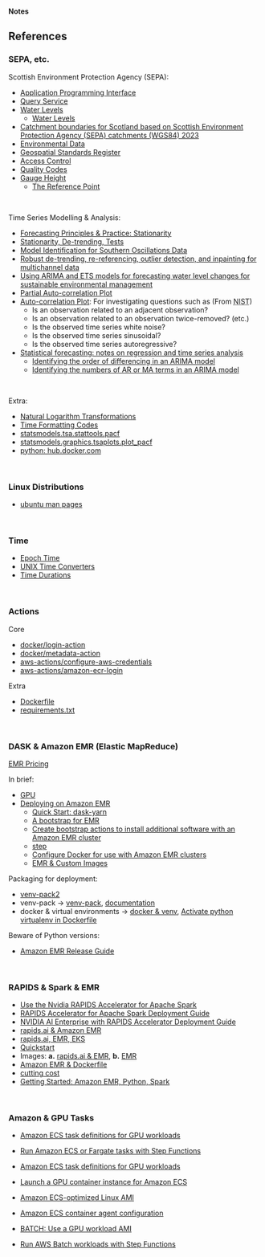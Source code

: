 <br>

<b>Notes</b>


## References

### SEPA, etc.

Scottish Environment Protection Agency (SEPA):
* [Application Programming Interface](https://timeseriesdoc.sepa.org.uk/api-documentation/)
* [Query Service](https://timeseries.sepa.org.uk/KiWIS/KiWIS?datasource=0&service=kisters&type=queryServices&request=getrequestinfo)
* [Water Levels](https://www.sepa.org.uk/environment/water/water-levels/)
  * [Water Levels](https://waterlevels.sepa.org.uk/)
* [Catchment boundaries for Scotland based on Scottish Environment Protection Agency (SEPA) catchments (WGS84) 2023](https://data.cefas.co.uk/view/21970)
* [Environmental Data](https://www.sepa.org.uk/environment/environmental-data/)
* [Geospatial Standards Register](https://www.gov.uk/government/publications/uk-geospatial-data-standards-register/national-geospatial-data-standards-register)
* [Access Control](https://timeseriesdoc.sepa.org.uk/api-documentation/before-you-start/what-controls-there-are-on-access/)
* [Quality Codes](https://timeseriesdoc.sepa.org.uk/api-documentation/before-you-start/how-data-validity-may-change/)
* [Gauge Height](https://waterdata.usgs.gov/blog/gage_height/)
  * [The Reference Point](https://www.usgs.gov/media/images/gage-datum-reference-point)

<br>

Time Series Modelling & Analysis:
* [Forecasting Principles & Practice: Stationarity](https://otexts.com/fpp2/stationarity.html)
* [Stationarity, De-trending, Tests](https://www.statsmodels.org/dev/examples/notebooks/generated/stationarity_detrending_adf_kpss.html)
* [Model Identification for Southern Oscillations Data](https://www.itl.nist.gov/div898/handbook/pmc/section4/pmc4461.htm)
* [Robust de-trending, re-referencing, outlier detection, and inpainting for multichannel data](https://pmc.ncbi.nlm.nih.gov/articles/PMC5915520/)
* [Using ARIMA and ETS models for forecasting water level changes for sustainable environmental management](https://www.nature.com/articles/s41598-024-73405-9)
* [Partial Auto-correlation Plot](https://www.itl.nist.gov/div898/handbook/pmc/section4/pmc4463.htm)
* [Auto-correlation Plot](https://www.itl.nist.gov/div898/handbook/eda/section3/autocopl.htm): For investigating questions such as (From <abbr title="National Institute of Standards and Technology">NIST</abbr>)
  * Is an observation related to an adjacent observation?
  * Is an observation related to an observation twice-removed? (etc.)
  * Is the observed time series white noise?
  * Is the observed time series sinusoidal?
  * Is the observed time series autoregressive?
* [Statistical forecasting: notes on regression and time series analysis](https://people.duke.edu/~rnau/411home.htm)
  * [Identifying the order of differencing in an ARIMA model](https://people.duke.edu/~rnau/411arim2.htm)
  * [Identifying the numbers of AR or MA terms in an ARIMA model](https://people.duke.edu/~rnau/411arim3.htm)

<br>

Extra:
* [Natural Logarithm Transformations](https://www.bridgetext.com/log-transforming-time-series-data-in-r)
* [Time Formatting Codes](https://docs.python.org/3/library/datetime.html#strftime-and-strptime-format-codes)
* [statsmodels.tsa.stattools.pacf](https://www.statsmodels.org/dev/generated/statsmodels.tsa.stattools.pacf.html)
* [statsmodels.graphics.tsaplots.plot_pacf](https://www.statsmodels.org/dev/generated/statsmodels.graphics.tsaplots.plot_pacf.html)
* [python: hub.docker.com](https://hub.docker.com/_/python/)

<br>

### Linux Distributions

* [ubuntu man pages](https://manpages.ubuntu.com/manpages/trusty/man1/)

<br>

### Time

* [Epoch Time](https://unixtime.org)
* [UNIX Time Converters](https://time.is/Unix_time_converter)
* [Time Durations](https://en.wikipedia.org/wiki/ISO_8601#Durations)

<br>

### Actions

Core
* [docker/login-action](https://github.com/docker/login-action/releases)
* [docker/metadata-action](https://github.com/docker/metadata-action/releases)
* [aws-actions/configure-aws-credentials](https://github.com/aws-actions/configure-aws-credentials/releases)
* [aws-actions/amazon-ecr-login](https://github.com/aws-actions/amazon-ecr-login/releases)

Extra
* [Dockerfile](https://docs.docker.com/reference/dockerfile/)
* [requirements.txt](https://pip.pypa.io/en/stable/reference/requirements-file-format/)

<br>

### DASK & Amazon EMR (Elastic MapReduce)

[EMR Pricing](https://aws.amazon.com/emr/pricing/)

In brief:
* [GPU](https://docs.dask.org/en/stable/gpu.html)
* [Deploying on Amazon EMR](https://yarn.dask.org/en/latest/aws-emr.html)
  * [Quick Start: dask-yarn](https://yarn.dask.org/en/latest/quickstart.html)
  * [A bootstrap for EMR](https://github.com/dask/dask-yarn/blob/main/deployment_resources/aws-emr/bootstrap-dask)
  * [Create bootstrap actions to install additional software with an Amazon EMR cluster](https://docs.aws.amazon.com/emr/latest/ManagementGuide/emr-plan-bootstrap.html)
  * [step](https://docs.aws.amazon.com/emr/latest/ReleaseGuide/emr-spark-submit-step.html)
  * [Configure Docker for use with Amazon EMR clusters](https://docs.aws.amazon.com/emr/latest/ManagementGuide/emr-plan-docker.html)
  * [EMR & Custom Images](https://docs.aws.amazon.com/emr/latest/EMR-on-EKS-DevelopmentGuide/docker-custom-images-steps.html)

Packaging for deployment:
* [venv-pack2](https://pypi.org/project/venv-pack2/)
* venv-pack &rarr; [venv-pack](https://pypi.org/project/venv-pack/), [documentation](https://jcristharif.com/venv-pack/)
* docker & virtual environments &rarr; [docker & venv](https://coderivers.org/blog/docker-with-python-venv/), [Activate python virtualenv in Dockerfile](https://bobcares.com/blog/activate-python-virtualenv-in-dockerfile/)

Beware of Python versions:
* [Amazon EMR Release Guide](https://docs.aws.amazon.com/emr/latest/ReleaseGuide/emr-780-release.html)

<br>

### RAPIDS & Spark & EMR

* [Use the Nvidia RAPIDS Accelerator for Apache Spark](https://docs.aws.amazon.com/emr/latest/ReleaseGuide/emr-spark-rapids.html)
* [RAPIDS Accelerator for Apache Spark Deployment Guide](https://docs.nvidia.com/ai-enterprise/deployment/spark-rapids-accelerator/latest/emr.html)
* [NVIDIA AI Enterprise with RAPIDS Accelerator Deployment Guide](https://docs.nvidia.com/ai-enterprise/deployment/spark-rapids-accelerator/latest/index.html)
* [rapids.ai & Amazon EMR](https://docs.nvidia.com/ai-enterprise/deployment/spark-rapids-accelerator/latest/emr.html)
* [rapids.ai, EMR, EKS](https://aws.amazon.com/blogs/containers/run-spark-rapids-ml-workloads-with-gpus-on-amazon-emr-on-eks/)
* [Quickstart](https://docs.nvidia.com/spark-rapids/user-guide/latest/qualification/quickstart.html)
* Images: **a.** [rapids.ai & EMR](https://gallery.ecr.aws/emr-on-eks/spark/emr-7.0.0-spark-rapids), **b.** [EMR](https://gallery.ecr.aws/emr-on-eks?page=1)
* [Amazon EMR & Dockerfile](https://github.com/awslabs/data-on-eks/blob/main/ai-ml/emr-spark-rapids/examples/xgboost/Dockerfile)
* [cutting cost](https://developer.nvidia.com/blog/accelerated-data-analytics-faster-time-series-analysis-with-rapids-cudf/)
* [Getting Started: Amazon EMR, Python, Spark](https://docs.aws.amazon.com/emr/latest/ManagementGuide/emr-gs.html#emr-getting-started-plan-and-configure)

<br>

### Amazon & GPU Tasks

* [Amazon ECS task definitions for GPU workloads](https://docs.aws.amazon.com/AmazonECS/latest/developerguide/ecs-gpu.html)
* [Run Amazon ECS or Fargate tasks with Step Functions](https://docs.aws.amazon.com/step-functions/latest/dg/connect-ecs.html)
* [Amazon ECS task definitions for GPU workloads](https://docs.aws.amazon.com/AmazonECS/latest/developerguide/ecs-gpu.html)
* [Launch a GPU container instance for Amazon ECS](https://docs.aws.amazon.com/AmazonECS/latest/developerguide/gpu-launch.html)
* [Amazon ECS-optimized Linux AMI](https://docs.aws.amazon.com/AmazonECS/latest/developerguide/ecs-optimized_AMI.html)
* [Amazon ECS container agent configuration](https://docs.aws.amazon.com/AmazonECS/latest/developerguide/ecs-agent-config.html)

* [BATCH: Use a GPU workload AMI](https://docs.aws.amazon.com/batch/latest/userguide/batch-gpu-ami.html)
* [Run AWS Batch workloads with Step Functions](https://docs.aws.amazon.com/step-functions/latest/dg/connect-batch.html)



<br>
<br>

<br>
<br>

<br>
<br>

<br>
<br>
